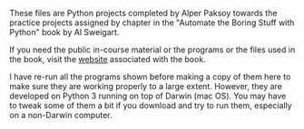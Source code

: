 These files are Python projects completed by Alper Paksoy towards the practice projects 
assigned by chapter  in the "Automate the Boring Stuff with Python" book by Al Sweigart.

If you need the public in-course material or the programs or the files used in the book, 
visit the [website](https://automatetheboringstuff.com/) associated with the book.

I have re-run all the programs shown before making a copy of them here to make sure 
they are working properly to a large extent. However, they are developed on Python 3 
running on top of Darwin (mac OS). You may have to tweak some of them a bit if you 
download and try to run them, especially on a non-Darwin computer.
